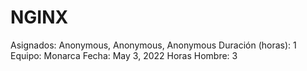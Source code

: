 # NGINX

Asignados: Anonymous, Anonymous, Anonymous
Duración (horas): 1
Equipo: Monarca
Fecha: May 3, 2022
Horas Hombre: 3